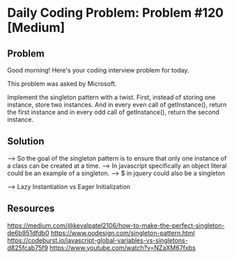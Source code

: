 # Daily Coding Problem: Problem #120 [Medium]

## Problem

Good morning! Here's your coding interview problem for today.

This problem was asked by Microsoft.

Implement the singleton pattern with a twist. First, instead of storing one instance, store two instances. And in every even call of getInstance(), return the first instance and in every odd call of getInstance(), return the second instance.

## Solution 

--> So the goal of the singleton pattern is to ensure that only one instance of a class can be created at a time. 
--> In javascript specifically an object literal could be an example of a singleton. 
--> $ in jquery could also be a singleton


--> Lazy Instantiation vs Eager Initialization 


## Resources 

https://medium.com/@kevalpatel2106/how-to-make-the-perfect-singleton-de6b951dfdb0
https://www.oodesign.com/singleton-pattern.html
https://codeburst.io/javascript-global-variables-vs-singletons-d825fcab75f9 
https://www.youtube.com/watch?v=NZaXM67fxbs
 